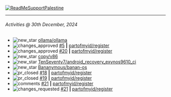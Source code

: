 [![ReadMeSupportPalestine](https://github.com/Safouene1/support-palestine-banner/blob/master/banner-support.svg)](https://github.com/Safouene1/support-palestine-banner)

---

<!--RECENT_ACTIVITY:last_update-->
###### Activities @ 30th December, 2024
<!--RECENT_ACTIVITY:last_update_end-->

<!--RECENT_ACTIVITY:start-->
- ![new_star](https://cdn.jsdelivr.net/gh/Readme-Workflows/Readme-Icons@main/icons/octicons/StarredRepositoryYellow.svg) [ollama/ollama](https://github.com/ollama/ollama)<br>
- ![changes_approved](https://cdn.jsdelivr.net/gh/Readme-Workflows/Readme-Icons@main/icons/octicons/ApprovedChanges.svg) [#5](https://github.com/partofmyid/register/pull/5#pullrequestreview-2515362985) **|** [partofmyid/register](https://github.com/partofmyid/register)<br>
- ![changes_approved](https://cdn.jsdelivr.net/gh/Readme-Workflows/Readme-Icons@main/icons/octicons/ApprovedChanges.svg) [#20](https://github.com/partofmyid/register/pull/20#pullrequestreview-2515361665) **|** [partofmyid/register](https://github.com/partofmyid/register)<br>
- ![new_star](https://cdn.jsdelivr.net/gh/Readme-Workflows/Readme-Icons@main/icons/octicons/StarredRepositoryYellow.svg) [copy/v86](https://github.com/copy/v86)<br>
- ![new_star](https://cdn.jsdelivr.net/gh/Readme-Workflows/Readme-Icons@main/icons/octicons/StarredRepositoryYellow.svg) [TenSeventy7/android_recovery_exynos9610_ci](https://github.com/TenSeventy7/android_recovery_exynos9610_ci)<br>
- ![new_star](https://cdn.jsdelivr.net/gh/Readme-Workflows/Readme-Icons@main/icons/octicons/StarredRepositoryYellow.svg) [Bananymous/banan-os](https://github.com/Bananymous/banan-os)<br>
- ![pr_closed](https://cdn.jsdelivr.net/gh/Readme-Workflows/Readme-Icons@main/icons/octicons/PullRequestClosed.svg) [#18](https://github.com/partofmyid/register/pull/18) **|** [partofmyid/register](https://github.com/partofmyid/register)<br>
- ![pr_closed](https://cdn.jsdelivr.net/gh/Readme-Workflows/Readme-Icons@main/icons/octicons/PullRequestClosed.svg) [#19](https://github.com/partofmyid/register/pull/19) **|** [partofmyid/register](https://github.com/partofmyid/register)<br>
- ![comments](https://cdn.jsdelivr.net/gh/Readme-Workflows/Readme-Icons@main/icons/octicons/Comment.svg) [#21](https://github.com/partofmyid/register/pull/21#discussion_r1864263056) **|** [partofmyid/register](https://github.com/partofmyid/register)<br>
- ![changes_requested](https://cdn.jsdelivr.net/gh/Readme-Workflows/Readme-Icons@main/icons/octicons/RequestedChanges.svg) [#21](https://github.com/partofmyid/register/pull/21#pullrequestreview-2470909230) **|** [partofmyid/register](https://github.com/partofmyid/register)<br>
<!--RECENT_ACTIVITY:end-->
